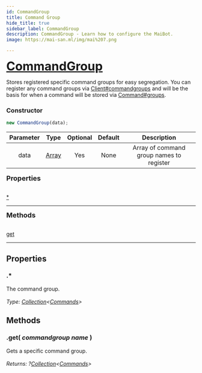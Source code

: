 ```yaml
---
id: CommandGroup
title: Command Group
hide_title: true
sidebar_label: CommandGroup
description: CommandGroup - Learn how to configure the MaiBot.
image: https://mai-san.ml/img/mai%207.png

---
```



<b><font size='6'><a href='https://github.com/maisans-maid/Mai/tree/master/struct/CommandGroup.js'>CommandGroup </a></font></b>

Stores registered specific command groups for easy segregation. You can register any command groups via [Client#commandgroups](Client#constructor) and will be the basis for when a command will be stored via [Command#groups](CommandManager#Constructor).

### Constructor

```js
new CommandGroup(data);
```
| Parameter | Type | Optional | Default | Description |
|:-:|:-:|:-:|:-:|:-:|
| data| [Array](https://developer.mozilla.org/en-US/docs/Web/JavaScript/Reference/Global_Objects/Array) | Yes | None | Array of command group names to register|

<font size='4'><b>Properties</b></font><br></br>

[*](#*)
***

<font size='4'><b>Methods</b></font><br></br>

[get](#get-commandgroup-name-)
***

## Properties
### .*
The command group.<br></br>
*Type: [Collection](https://discord.js.org/#/docs/collection/master/class/Collection)<[Commands](CommandGroup)>*

## Methods

### .get( *commandgroup name* )
Gets a specific command group. <br></br>
*Returns: ?[Collection](https://discord.js.org/#/docs/collection/master/class/Collectionr)<[Commands](CommandGroup)>*
